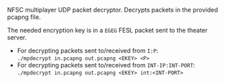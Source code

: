 NFSC multiplayer UDP packet decryptor. Decrypts packets in the provided pcapng file.

The needed encryption key is in a `EGEG` FESL packet sent to the theater server.
* For decrypting packets sent to/received from `I:P`:  
`./mpdecrypt in.pcapng out.pcapng <EKEY> <P>`
* For decrypting packets sent to/received from `INT-IP:INT-PORT`:  
`./mpdecrypt in.pcapng out.pcapng <EKEY> int:<INT-PORT>`
